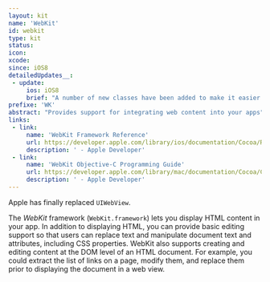 ```yaml
---
layout: kit
name: 'WebKit'
id: webkit
type: kit
status:
icon:
xcode:
since: iOS8
detailedUpdates__:
 - update:
     ios: iOS8
     brief: "A number of new classes have been added to make it easier to create high-performance native apps that utilize web content."
prefixe: 'WK'
abstract: "Provides support for integrating web content into your apps"
links:
 - link:
     name: 'WebKit Framework Reference'
     url: https://developer.apple.com/library/ios/documentation/Cocoa/Reference/WebKit/ObjC_classic/index.html
     description: ' - Apple Developer'
 - link:
     name: 'WebKit Objective-C Programming Guide'
     url: https://developer.apple.com/library/mac/documentation/Cocoa/Conceptual/DisplayWebContent/DisplayWebContent.html
     description: ' - Apple Developer'
---
```


Apple has finally replaced `UIWebView`. 

The *WebKit* framework (`WebKit.framework`) lets you display HTML content in your app. In addition to displaying HTML, you can provide basic editing support so that users can replace text and manipulate document text and attributes, including CSS properties. WebKit also supports creating and editing content at the DOM level of an HTML document. For example, you could extract the list of links on a page, modify them, and replace them prior to displaying the document in a web view.

